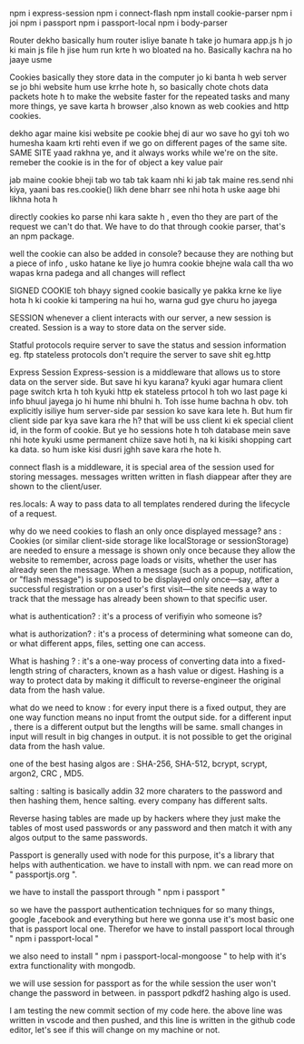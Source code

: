 npm i express-session
npm i connect-flash
npm install cookie-parser
npm i joi
npm i passport
npm i passport-local
npm i body-parser


Router
dekho basically hum router isliye banate h take jo humara app.js h jo ki main js file h jise hum run krte h wo bloated na ho. Basically kachra na ho jaaye usme

Cookies 
basically they store data in the computer jo ki banta h web server se jo bhi website hum use krrhe hote h, so basically chote chots data packets hote h to make the website faster for the repeated tasks and many more things, ye save karta h browser ,also known as web cookies and http cookies.

dekho agar maine kisi website pe cookie bhej di aur wo save ho gyi toh wo humesha kaam krti rehti even if we go on different pages of the same site. SAME SITE yaad rakhna ye, and it always works while we're on the site. remeber the cookie is in the for of object a key value pair

jab maine cookie bheji tab wo tab tak kaam nhi ki jab tak maine res.send nhi kiya, yaani bas res.cookie() likh dene bharr see nhi hota h uske aage bhi likhna hota h

directly cookies ko parse nhi kara sakte h , even tho they are part of the request we can't do that. We have to do that through cookie parser, that's an npm package.

well the cookie can also be added in console? because they are nothing but a piece of info , usko hatane ke liye jo humra cookie bhejne wala call tha wo wapas krna padega and all changes will reflect

SIGNED COOKIE 
toh bhayy signed cookie basically ye pakka krne ke liye hota h ki cookie ki tampering na hui ho, warna gud gye churu ho jayega

SESSION
whenever a client interacts with our server, a new session is created. Session is a way to store data on the server side.

Statful protocols require server to save the status and session information eg. ftp
stateless protocols don't require the server to save shit eg.http

Express Session
Express-session is a middleware that allows us to store data on the server side. But save hi kyu karana? kyuki agar humara client page switch krta h toh kyuki http ek stateless prtocol h toh wo last page ki info bhuul jayega jo hi hume nhi bhulni h. Toh isse hume bachna h obv. toh explicitly isiliye hum server-side par session ko save kara lete h. But hum fir client side par kya save kara rhe h? that will be uss client ki ek special client id, in the form of cookie. But ye ho sessions hote h toh database mein save nhi hote kyuki usme permanent chiize save hoti h, na ki kisiki shopping cart ka data. so hum iske kisi dusri jghh save kara rhe hote h.

connect flash is a middleware, it is special area of the session used for storing messages. messages written written in flash diappear after they are shown to the client/user.

res.locals: A way to pass data to all templates rendered during the lifecycle of a request.

why do we need cookies to flash an only once displayed message?
ans : Cookies (or similar client-side storage like localStorage or sessionStorage) are needed to ensure a message is shown only once because they allow the website to remember, across page loads or visits, whether the user has already seen the message. When a message (such as a popup, notification, or "flash message") is supposed to be displayed only once—say, after a successful registration or on a user's first visit—the site needs a way to track that the message has already been shown to that specific user.

what is authentication?  : it's a process of verifiyin who someone is?

what is authorization?  : it's a process of determining what someone can do, or what different apps, files, setting one can access.

What is hashing ? : it's a one-way process of converting data into a fixed-length string of characters, known as a hash value or digest. Hashing is a way to protect data by making it difficult to reverse-engineer the original data from the hash value.

what do we need to know : for every input there is a fixed output, they are one way function means no input fromt the output side. for a different input , there is a different output but the lengths will be same. small changes in input will result in big changes in output. it is not possible to get the original data from the hash value.

one of the best hasing algos are : SHA-256, SHA-512, bcrypt, scrypt, argon2, CRC , MD5.

salting : salting is basically addin 32 more charaters to the password and then hashing them, hence salting. every company has different salts.

Reverse hasing tables are made up by hackers where they just make the tables of most used passwords or any password and then match it with any algos output to the same passwords.

Passport is generally used with node for this purpose, it's a library that helps with authentication. we have to install with npm.
we can read more on " passportjs.org ".

we have to install the passport through " npm i passport "

so we have the passport authentication techniques for so many things, google ,facebook and everything but here we gonna use it's most basic one that is passport local one. Therefor we have to install passport local through " npm i passport-local "

we also need to install " npm i passport-local-mongoose " to help with it's extra functionality with mongodb.

we will use session for passport as for the while session the user won't change the password in between. in passport pdkdf2 hashing algo is used.

I am testing the new commit section of my code here.
the above line was written in vscode and then pushed, and this line is written in the github code editor, let's see if this will change on my machine or not.